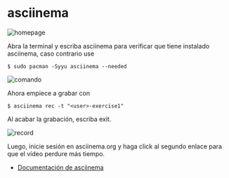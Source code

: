 # asciinema

![homepage](https://user-images.githubusercontent.com/21283014/153423195-19a6dca1-ad78-40bd-87f3-c4c544d1c3b9.png)

Abra la terminal y escriba asciinema para verificar que tiene instalado asciinema, caso contrario use

```console
$ sudo pacman -Syyu asciinema --needed
```

![comando](https://user-images.githubusercontent.com/21283014/153426132-7019491c-eff5-4cd1-9ad4-a81195436d26.png)

Ahora empiece a grabar con

```console
$ asciinema rec -t "<user>-exercise1"
```

Al acabar la grabación, escriba exit.

![record](https://user-images.githubusercontent.com/21283014/153434885-6c4b51ce-6283-46f1-9367-77989c31ae28.png)

Luego, inicie sesión en asciinema.org y haga click al segundo enlace para que el vídeo perdure más tiempo.

- [Documentación de asciinema](https://asciinema.org/docs/usage)
